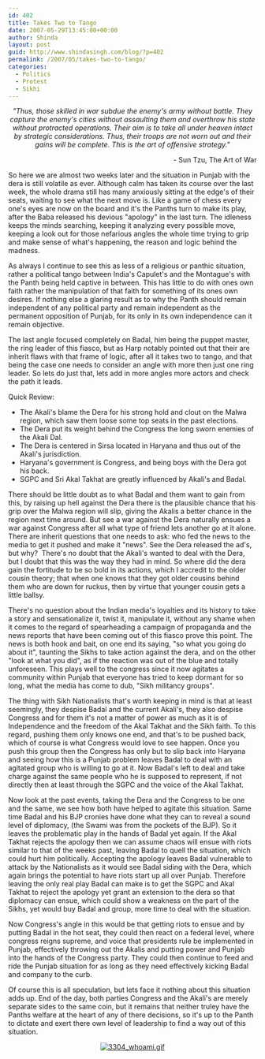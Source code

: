 ```yaml
---
id: 402
title: Takes Two to Tango
date: 2007-05-29T13:45:00+00:00
author: Shinda
layout: post
guid: http://www.shindasingh.com/blog/?p=402
permalink: /2007/05/takes-two-to-tango/
categories:
  - Politics
  - Protest
  - Sikhi
---
```

<div style="text-align: center">
  <span style="font-style: italic"> "Thus, those skilled in war subdue the enemy's army without battle. They capture the enemy's cities without assaulting them and overthrow his state without protracted operations. Their aim is to take all under heaven intact by strategic considerations. Thus, their troops are not worn out and their gains will be complete. This is the art of offensive strategy." </span></p> 
  
  <div style="text-align: right">
    - Sun Tzu, The Art of War
  </div>
</div>

So here we are almost two weeks later and the situation in Punjab with the dera is still volatile as ever. Although calm has taken its course over the last week, the whole drama still has many anxiously sitting at the edge's of their seats, waiting to see what the next move is. Like a game of chess every one's eyes are now on the board and it's the Panths turn to make its play, after the Baba released his devious "apology" in the last turn. The idleness keeps the minds searching, keeping it analyzing every possible move, keeping a look out for those nefarious angles the whole time trying to grip and make sense of what's happening, the reason and logic behind the madness.

As always I continue to see this as less of a religious or panthic situation, rather a political tango between India's Capulet's and the Montague's with the Panth being held captive in between. This has little to do with ones own faith rather the manipulation of that faith for something of its ones own desires. If nothing else a glaring result as to why the Panth should remain independent of any political party and remain independent as the permanent opposition of Punjab, for its only in its own independence can it remain objective.

The last angle focused completely on Badal, him being the puppet master, the ring leader of this fiasco, but as Harp notably pointed out that their are inherit flaws with that frame of logic, after all it takes two to tango, and that being the case one needs to consider an angle with more then just one ring leader. So lets do just that, lets add in more angles more actors and check the path it leads.

Quick Review:

  * The Akali's blame the Dera for his strong hold and clout on the Malwa region, which saw them loose some top seats in the past elections.
  * The Dera put its weight behind the Congress the long sworn enemies of the Akali Dal.
  * The Dera is centered in Sirsa located in Haryana and thus out of the Akali's jurisdiction.
  * Haryana's government is Congress, and being boys with the Dera got his back.
  * SGPC and Sri Akal Takhat are greatly influenced by Akali's and Badal.

There should be little doubt as to what Badal and them want to gain from this, by raising up hell against the Dera there is the plausible chance that his grip over the Malwa region will slip, giving the Akalis a better chance in the region next time around. But see a war against the Dera naturally ensues a war against Congress after all what type of friend lets another go at it alone. There are inherit questions that one needs to ask: who fed the news to the media to get it pushed and make it "news". See the Dera released the ad's, but why?  There's no doubt that the Akali's wanted to deal with the Dera, but I doubt that this was the way they had in mind. So where did the dera gain the fortitude to be so bold in its actions, which I accredit to the older cousin theory; that when one knows that they got older cousins behind them who are down for ruckus, then by virtue that younger cousin gets a little ballsy.

There's no question about the Indian media's loyalties and its history to take a story and sensationalize it, twist it, manipulate it, without any shame when it comes to the regard of spearheading a campaign of propaganda and the news reports that have been coming out of this fiasco prove this point. The news is both hook and bait, on one end its saying, "so what you going do about it", taunting the Sikhs to take action against the dera, and on the other "look at what you did", as if the reaction was out of the blue and totally unforeseen. This plays well to the congress since it now agitates a community within Punjab that everyone has tried to keep dormant for so long, what the media has come to dub, "Sikh militancy groups".

The thing with Sikh Nationalists that's worth keeping in mind is that at least seemingly, they despise Badal and the current Akali's, they also despise Congress and for them it's not a matter of power as much as it is of Independence and the freedom of the Akal Takhat and the Sikh faith. To this regard, pushing them only knows one end, and that's to be pushed back, which of course is what Congress would love to see happen. Once you push this group then the Congress has only but to slip back into Haryana and seeing how this is a Punjab problem leaves Badal to deal with an agitated group who is willing to go at it. Now Badal's left to deal and take charge against the same people who he is supposed to represent, if not directly then at least through the SGPC and the voice of the Akal Takhat.

Now look at the past events, taking the Dera and the Congress to be one and the same, we see how both have helped to agitate this situation. Same time Badal and his BJP cronies have done what they can to reveal a sound level of diplomacy, (the Swami was from the pockets of the BJP). So it leaves the problematic play in the hands of Badal yet again. If the Akal Takhat rejects the apology then we can assume chaos will ensue with riots similar to that of the weeks past, leaving Badal to quell the situation, which could hurt him politically. Accepting the apology leaves Badal vulnerable to attack by the Nationalists as it would see Badal siding with the Dera, which again brings the potential to have riots start up all over Punjab. Therefore leaving the only real play Badal can make is to get the SGPC and Akal Takhat to reject the apology yet grant an extension to the dera so that diplomacy can ensue, which could show a weakness on the part of the Sikhs, yet would buy Badal and group, more time to deal with the situation.

Now Congress's angle in this would be that getting riots to ensue and by putting Badal in the hot seat, they could then react on a federal level, where congress reigns supreme, and voice that presidents rule be implemented in Punjab, effectively throwing out the Akalis and putting power and Punjab into the hands of the Congress party. They could then continue to feed and ride the Punjab situation for as long as they need effectively kicking Badal and company to the curb.

Of course this is all speculation, but lets face it nothing about this situation adds up. End of the day, both parties Congress and the Akali's are merely separate sides to the same coin, but it remains that neither truley have the Panths welfare at the heart of any of there decisions, so it's up to the Panth to dictate and exert there own level of leadership to find a way out of this situation.

<div style="text-align: center">
  <a title="3304_whoami.gif" class="imagelink" href="http://www.shindasingh.com/blog/wp-content/uploads/2007/05/3304_whoami.gif"><img alt="3304_whoami.gif" id="image401" src="http://www.shindasingh.com/blog/wp-content/uploads/2007/05/3304_whoami.gif" /></a>
</div>